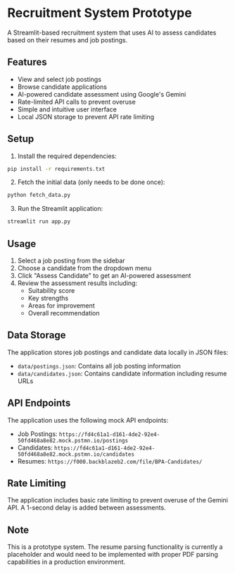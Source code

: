 # Recruitment System Prototype

A Streamlit-based recruitment system that uses AI to assess candidates based on their resumes and job postings.

## Features

- View and select job postings
- Browse candidate applications
- AI-powered candidate assessment using Google's Gemini
- Rate-limited API calls to prevent overuse
- Simple and intuitive user interface
- Local JSON storage to prevent API rate limiting

## Setup

1. Install the required dependencies:
```bash
pip install -r requirements.txt
```

2. Fetch the initial data (only needs to be done once):
```bash
python fetch_data.py
```

3. Run the Streamlit application:
```bash
streamlit run app.py
```

## Usage

1. Select a job posting from the sidebar
2. Choose a candidate from the dropdown menu
3. Click "Assess Candidate" to get an AI-powered assessment
4. Review the assessment results including:
   - Suitability score
   - Key strengths
   - Areas for improvement
   - Overall recommendation

## Data Storage

The application stores job postings and candidate data locally in JSON files:
- `data/postings.json`: Contains all job posting information
- `data/candidates.json`: Contains candidate information including resume URLs

## API Endpoints

The application uses the following mock API endpoints:
- Job Postings: `https://fd4c61a1-d161-4de2-92e4-50fd468a8e82.mock.pstmn.io/postings`
- Candidates: `https://fd4c61a1-d161-4de2-92e4-50fd468a8e82.mock.pstmn.io/candidates`
- Resumes: `https://f000.backblazeb2.com/file/BPA-Candidates/`

## Rate Limiting

The application includes basic rate limiting to prevent overuse of the Gemini API. A 1-second delay is added between assessments.

## Note

This is a prototype system. The resume parsing functionality is currently a placeholder and would need to be implemented with proper PDF parsing capabilities in a production environment. 